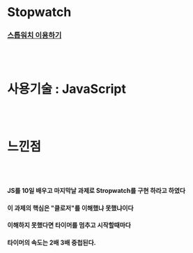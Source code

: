 # Stopwatch
### [스톱워치 이용하기](https://seulee0862.github.io/Stopwacth/)

<br><br/>
# 사용기술 : JavaScript
<br><br/>
# 느낀점
<br><br/>
#### JS를 10일 배우고 마지막날 과제로 Stropwatch를 구현 하라고 하였다
#### 이 과제의 핵심은 "클로저"를 이해했냐 못했냐이다
#### 이해하지 못했다면 타이머를 멈추고 시작할때마다
#### 타이머의 속도는 2배 3배 중첩된다.
#### 
